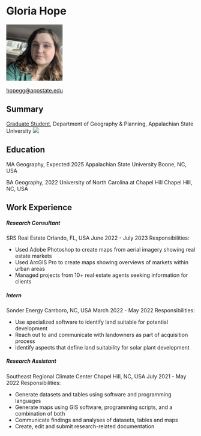 # Gloria Hope

<img src="img_0855_0.jpg" width='150'>

hopegg@appstate.edu

## Summary

[Graduate Student](https://geo.appstate.edu/students/current-graduate-students), Department of Geography & Planning, Appalachian State University
<img src ="https://uc.appstate.edu/sites/default/files/logos/app-state-block-a-logo-600px.png" width = '100'>
## Education

MA Geography, Expected 2025
Appalachian State University
Boone, NC, USA

BA Geography, 2022
University of North Carolina at Chapel Hill
Chapel Hill, NC, USA

## Work Experience

##### Research Consultant
SRS Real Estate
Orlando, FL, USA
June 2022 - July 2023
Responsibilities:
* Used Adobe Photoshop to create maps from aerial imagery showing real estate markets
* Used ArcGIS Pro to create maps showing overviews of markets within urban areas
* Managed projects from 10+ real estate agents seeking information for clients


##### Intern
Sonder Energy
Carrboro, NC, USA
March 2022 - May 2022
Responsibilities:
* Use specialized software to identify land suitable for potential development
* Reach out to and communicate with landowners as part of acquisition process
* Identify aspects that define land suitability for solar plant development


##### Research Assistant
Southeast Regional Climate Center
Chapel Hill, NC, USA
July 2021 - May 2022
Responsibilities:
* Generate datasets and tables using software and programming languages
* Generate maps using GIS software, programming scripts, and a combination of both
* Communicate findings and analyses of datasets, tables and maps
* Create, edit and submit research-related documentation

